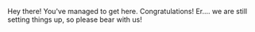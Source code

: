 Hey there! You've managed to get here. Congratulations! Er.... we are still setting things up, so please bear with us!
